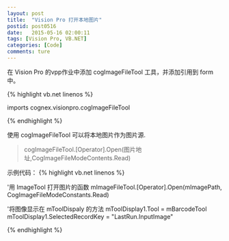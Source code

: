 ```yaml
---
layout: post
title:  "Vision Pro 打开本地图片"
postid: post0516
date:   2015-05-16 02:00:11
tags: [Vision Pro, VB.NET]
categories: [Code]
comments: ture
---
```

在 Vision Pro 的vpp作业中添加 cogImageFileTool 工具，并添加引用到 form 中。

<!--more-->

{% highlight vb.net linenos %}

imports cognex.visionpro.cogImageFileTool

{% endhighlight %}

使用 cogImageFileTool 可以将本地图片作为图片源.

> cogImageFileTool.[Operator].Open(图片地址,CogImageFileModeContents.Read)

示例代码：
{% highlight vb.net linenos %}

'用 ImageTool 打开图片的函数
mImageFileTool.[Operator].Open(mImagePath, CogImageFileModeConstants.Read)

'将图像显示在 mToolDispaly 的方法
mToolDisplay1.Tool = mBarcodeTool
mToolDisplay1.SelectedRecordKey = "LastRun.InputImage"

{% endhighlight %}

